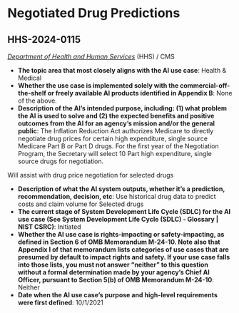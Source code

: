 # Negotiated Drug Predictions
## HHS-2024-0115
_[Department of Health and Human Services](<../3_agency/Department of Health and Human Services.md>)_ (HHS) / CMS


+ **The topic area that most closely aligns with the AI use case**: Health & Medical
+ **Whether the use case is implemented solely with the commercial-off-the-shelf or freely available AI products identified in Appendix B**: None of the above.
+ **Description of the AI’s intended purpose, including: (1) what problem the AI is used to solve and (2) the expected benefits and positive outcomes from the AI for an agency’s mission and/or the general public**: The Inflation Reduction Act authorizes Medicare to directly negotiate drug prices for certain high expenditure, single source Medicare Part B or Part D drugs. For the first year of the Negotiation Program, the Secretary will select 10 Part high expenditure, single source drugs for negotiation.

Will assist with drug price negotiation for selected drugs
+ **Description of what the AI system outputs, whether it’s a prediction, recommendation, decision, etc**: Use historical drug data to predict costs and claim volume for Selected drugs
+ **The current stage of System Development Life Cycle (SDLC) for the AI use case (See System Development Life Cycle (SDLC) - Glossary | NIST CSRC)**: Initiated
+ **Whether the AI use case is rights-impacting or safety-impacting, as defined in Section 6 of OMB Memorandum M-24-10. Note also that Appendix I of that memorandum lists categories of use cases that are presumed by default to impact rights and safety. If your use case falls into those lists, you must not answer “neither” to this question without a formal determination made by your agency’s Chief AI Officer, pursuant to Section 5(b) of OMB Memorandum M-24-10**: Neither
+ **Date when the AI use case’s purpose and high-level requirements were first defined**: 10/1/2021